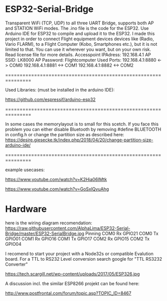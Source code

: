 # ESP32-Serial-Bridge

Transparent WiFi (TCP, UDP) to all three UART Bridge, supports both AP and STATION WiFi modes. The .ino file is the code for the ESP32. Use Arduino IDE for ESP32 to compile and upload it to the ESP32.
I made this project in order to connect Flight equipment devices devices like (Radio, Vario FLARM), to a Flight Computer (Kobo, Smartphones etc.),  but it is not limited to that. You can use it wherever you want, but on your own risk. Read license file for more details.
Accesspoint IPAdress: 192.168.4.1
AP SSID: LK8000
AP Password: Flightcomputer
Used Ports:
192.168.4.1:8880  <-> COM0
192.168.4.1:8881  <-> COM1
192.168.4.1:8882  <-> COM2

===============================================================

Used Libraries: (must be installed in the arduino IDE):

https://github.com/espressif/arduino-esp32

===============================================================

In some cases the memorylayout is to small for this scetch.
If you face this problem you can either disable Bluetooth by removing
#define BLUETOOTH
in config.h 
or change the partition size as described here:
https://desire.giesecke.tk/index.php/2018/04/20/change-partition-size-arduino-ide/

===============================================================

example usecases:

https://www.youtube.com/watch?v=K2Hia06IMtk

https://www.youtube.com/watch?v=GoSxlQvuAhg

# Hardware
here is the wiring diagram recomendation:
https://raw.githubusercontent.com/AlphaLima/ESP32-Serial-Bridge/master/ESP32-SerialBridge.jpg
Pinning 
COM0 Rx   GPIO21 
COM0 Tx   GPIO01 
COM1 Rx   GPIO16 
COM1 Tx   GPIO17 
COM2 Rx   GPIO15
COM2 Tx   GPIO04 

I recomend to start your project with a Node32s or compatible Evalution board. For a TTL to RS232 Level conversion search google for "TTL RS3232 Converter"



https://tech.scargill.net/wp-content/uploads/2017/05/ESP326.jpg

A discussion incl. the similar ESP8266 projekt can be found here:

http://www.postfrontal.com/forum/topic.asp?TOPIC_ID=8467
